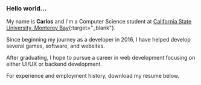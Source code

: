 ### Hello world...
My name is **Carlos** and I'm a Computer Science student at [California State University, Monterey Bay](https://csumb.edu/){:target="_blank"}.

Since beginning my journey as a developer in 2016, I have helped develop several games, software, and websites. 

After graduating, I hope to pursue a career in web development focusing on either UI/UX or backend development.

For experience and employment history, download my resume below.